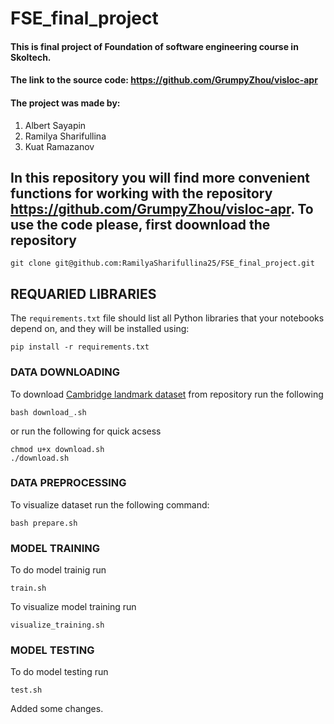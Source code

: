 # FSE_final_project

#### This is final project of Foundation of software engineering course in Skoltech.
#### The link to the source code: https://github.com/GrumpyZhou/visloc-apr
#### The project was made by: 
1) Albert Sayapin
2) Ramilya Sharifullina
3) Kuat Ramazanov

## In this repository you will find more convenient functions for working with the repository https://github.com/GrumpyZhou/visloc-apr. To use the code please, first doownload the repository 
````
git clone git@github.com:RamilyaSharifullina25/FSE_final_project.git
````

## REQUARIED LIBRARIES
The `requirements.txt` file should list all Python libraries that your notebooks depend on, and they will be installed using:
````
pip install -r requirements.txt
````

### DATA DOWNLOADING
To download [Cambridge landmark dataset](https://www.repository.cam.ac.uk/handle/1810/251342#dataset) from repository run the following
````
bash download_.sh
```` 
or run the following for quick acsess
````
chmod u+x download.sh
./download.sh 
````

### DATA PREPROCESSING
To visualize dataset run the following command:
````
bash prepare.sh
````

### MODEL TRAINING
To do model trainig run
````
train.sh
````
To visualize model training run 
````
visualize_training.sh
````

### MODEL TESTING
To do model testing run 
````
test.sh
````
Added some changes.


